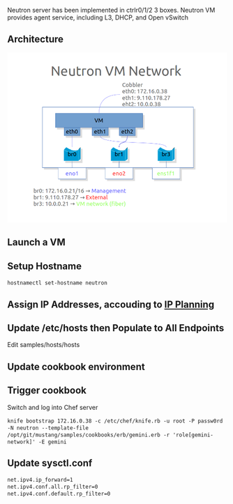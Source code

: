 Neutron server has been implemented in ctrlr0/1/2 3 boxes. Neutron VM provides agent service, including L3, DHCP, and Open vSwitch

## Architecture 
![neutron network](images/20141015_neutron_net.png)

## Launch a VM

## Setup Hostname

	hostnamectl set-hostname neutron

## Assign IP Addresses, accouding to [IP Planning](IPPlanning.markdown)

## Update /etc/hosts then Populate to All Endpoints
Edit samples/hosts/hosts

## Update cookbook environment

## Trigger cookbook
Switch and log into Chef server

	knife bootstrap 172.16.0.38 -c /etc/chef/knife.rb -u root -P passw0rd -N neutron --template-file /opt/git/mustang/samples/cookbooks/erb/gemini.erb -r 'role[gemini-network]' -E gemini

## Update sysctl.conf

	net.ipv4.ip_forward=1
	net.ipv4.conf.all.rp_filter=0
	net.ipv4.conf.default.rp_filter=0
